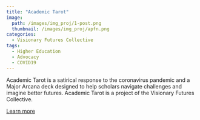 ```yaml
---
title: "Academic Tarot"
image: 
  path: /images/img_proj/1-post.png
  thumbnail: /images/img_proj/apfn.png
categories:
  - Visionary Futures Collective
tags:
  - Higher Education
  - Advocacy
  - COVID19
---
```


Academic Tarot is a satirical response to the coronavirus pandemic and a Major Arcana deck designed to help scholars navigate challenges and imagine better futures. Academic Tarot is a project of the Visionary Futures Collective.

[Learn more](https://visionary-futures-collective.github.io/psychicfriends/)